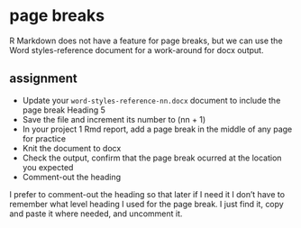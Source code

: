 
# page breaks

R Markdown does not have a feature for page breaks, but we can use the
Word styles-reference document for a work-around for docx output.

## assignment

  - Update your `word-styles-reference-nn.docx` document to include the
    page break Heading 5
  - Save the file and increment its number to \(nn + 1\)
  - In your project 1 Rmd report, add a page break in the middle of any
    page for practice
  - Knit the document to docx
  - Check the output, confirm that the page break ocurred at the
    location you expected
  - Comment-out the heading

I prefer to comment-out the heading so that later if I need it I don’t
have to remember what level heading I used for the page break. I just
find it, copy and paste it where needed, and uncomment it.
